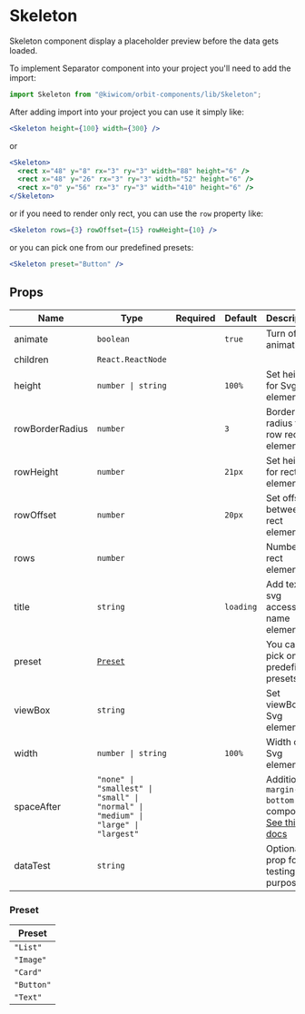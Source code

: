 # Skeleton

Skeleton component display a placeholder preview before the data gets loaded.

To implement Separator component into your project you'll need to add the import:

```jsx
import Skeleton from "@kiwicom/orbit-components/lib/Skeleton";
```

After adding import into your project you can use it simply like:

```jsx
<Skeleton height={100} width={300} />
```

or

```jsx
<Skeleton>
  <rect x="48" y="8" rx="3" ry="3" width="88" height="6" />
  <rect x="48" y="26" rx="3" ry="3" width="52" height="6" />
  <rect x="0" y="56" rx="3" ry="3" width="410" height="6" />
</Skeleton>
```

or if you need to render only rect, you can use the `row` property like:

```jsx
<Skeleton rows={3} rowOffset={15} rowHeight={10} />
```

or you can pick one from our predefined presets:

```jsx
<Skeleton preset="Button" />
```

## Props

| Name            | Type                                                                              | Required | Default   | Description                                                                                                                                                    |
| --------------- | --------------------------------------------------------------------------------- | -------- | --------- | -------------------------------------------------------------------------------------------------------------------------------------------------------------- |
| animate         | `boolean`                                                                         |          | `true`    | Turn off/on animation                                                                                                                                          |
| children        | `React.ReactNode`                                                                 |          |           |                                                                                                                                                                |
| height          | `number \| string`                                                                |          | `100%`    | Set height for Svg element                                                                                                                                     |
| rowBorderRadius | `number`                                                                          |          | `3`       | Border-radius for row rect elements                                                                                                                            |
| rowHeight       | `number`                                                                          |          | `21px`    | Set height for rect elements                                                                                                                                   |
| rowOffset       | `number`                                                                          |          | `20px`    | Set offset between rect elements                                                                                                                               |
| rows            | `number`                                                                          |          |           | Number of rect elements                                                                                                                                        |
| title           | `string`                                                                          |          | `loading` | Add text for svg accessible name element                                                                                                                       |
| preset          | [`Preset`](###Preset)                                                             |          |           | You can pick one of predefined presets                                                                                                                         |
| viewBox         | `string`                                                                          |          |           | Set viewBox for Svg element                                                                                                                                    |
| width           | `number \| string`                                                                |          | `100%`    | Width of Svg element                                                                                                                                           |
| spaceAfter      | `"none" \| "smallest" \| "small" \| "normal" \| "medium" \| "large" \| "largest"` |          |           | Additional `margin-bottom` after component. [See this docs](https://github.com/kiwicom/orbit/tree/master/packages/orbit-components/src/common/getSpacingToken) |
| dataTest        | `string`                                                                          |          |           | Optional prop for testing purposes                                                                                                                             |

### Preset

| Preset     |
| ---------- |
| `"List"`   |
| `"Image"`  |
| `"Card"`   |
| `"Button"` |
| `"Text"`   |
